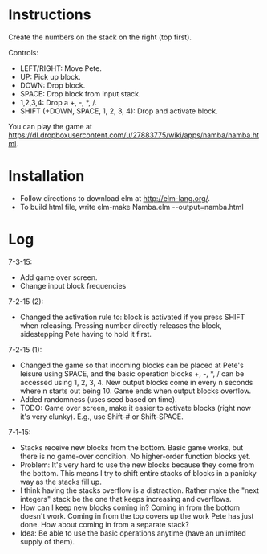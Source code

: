Instructions
============

Create the numbers on the stack on the right (top first).

Controls:
* LEFT/RIGHT: Move Pete.
* UP: Pick up block.
* DOWN: Drop block.
* SPACE: Drop block from input stack.
* 1,2,3,4: Drop a +, -, \*, /.
* SHIFT (+DOWN, SPACE, 1, 2, 3, 4): Drop and activate block.

You can play the game at https://dl.dropboxusercontent.com/u/27883775/wiki/apps/namba/namba.html.

Installation
============

* Follow directions to download elm at http://elm-lang.org/.
* To build html file, write
	elm-make Namba.elm --output=namba.html

Log
===

7-3-15:
* Add game over screen.
* Change input block frequencies

7-2-15 (2):
* Changed the activation rule to: block is activated if you press SHIFT when releasing. Pressing number directly releases the block, sidestepping Pete having to hold it first.

7-2-15 (1):
* Changed the game so that incoming blocks can be placed at Pete's leisure using SPACE, and the basic operation blocks +, -, \*, / can be accessed using 1, 2, 3, 4. New output blocks come in every n seconds where n starts out being 10. Game ends when output blocks overflow.
* Added randomness (uses seed based on time).
* TODO: Game over screen, make it easier to activate blocks (right now it's very clunky). E.g., use Shift-# or Shift-SPACE.

7-1-15:
* Stacks receive new blocks from the bottom. Basic game works, but there is no game-over condition. No higher-order function blocks yet.
* Problem: It's very hard to use the new blocks because they come from the bottom. This means I try to shift entire stacks of blocks in a panicky way as the stacks fill up.
* I think having the stacks overflow is a distraction. Rather make the "next integers" stack be the one that keeps increasing and overflows.
* How can I keep new blocks coming in? Coming in from the bottom doesn't work. Coming in from the top covers up the work Pete has just done. How about coming in from a separate stack?
* Idea: Be able to use the basic operations anytime (have an unlimited supply of them).

